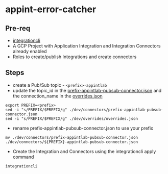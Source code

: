 # appint-error-catcher

## Pre-req
- [integrationcli](https://github.com/GoogleCloudPlatform/application-integration-management-toolkit)
- A GCP Project with Application Integration and Integration Connectors already enabled
- Roles to create/publish Integrations and create connectors

## Steps
- create a Pub/Sub topic - `<prefix>-appintlab`
- update the topic_id in the [prefix-appintlab-pubsub-connector.json](./dev/connectors/prefix-appintlab-pubsub-connector.json) and the connection_name in the [overrides.json](./dev/overrides/overrides.json)
```
export PREFIX=<prefix>
sed -i "s/PREFIX/$PREFIX/g" ./dev/connectors/prefix-appintlab-pubsub-connector.json
sed -i "s/PREFIX/$PREFIX/g" ./dev/overrides/overrides.json
```
- rename prefix-appintlab-pubsub-connector.json to use your prefix

```
mv ./dev/connectors/prefix-appintlab-pubsub-connector.json ./dev/connectors/${PREFIX}-appintlab-pubsub-connector.json
```

- Create the Integration and Connectors using the integrationcli apply command

```
integrationcli 
```